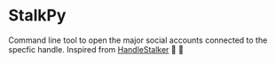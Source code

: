 # StalkPy
Command line tool to open the major social accounts connected to the specfic handle. Inspired from [HandleStalker](https://github.com/samanthakem/HandleStalker) :dancer: :rocket:
